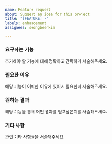 ```yaml
---
name: Feature request
about: Suggest an idea for this project
title: "[FEATURE] -"
labels: enhancement
assignees: seongbeenkim

---
```


### 요구하는 기능 
추가해야 할 기능에 대해 명확하고 간략하게 서술해주세요.

### 필요한 이유
해당 기능이 어떠한 이유에 있어서 필요한지 서술해주세요.

### 원하는 결과
해당 기능을 통해 어떤 결과를 얻고싶은지를 서술해주세요.

### 기타 사항
관련 기타 사항들을 서술해주세요.
